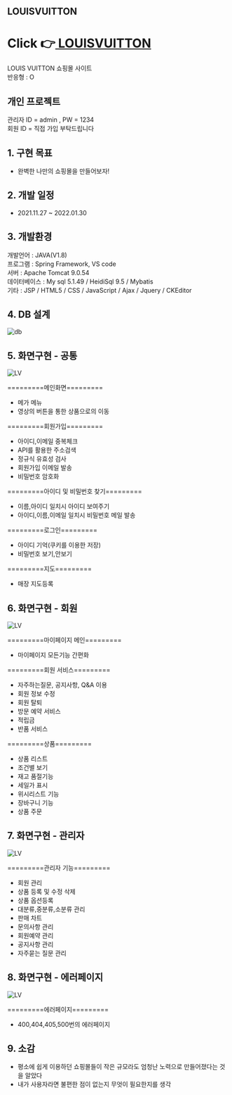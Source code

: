 ## LOUISVUITTON
# Click 👉<a href = 'http://49.142.157.251:9090/cjs2108_psj/'> LOUISVUITTON</a>

LOUIS VUITTON 쇼핑몰 사이트 <br/>
반응형 : O

## 개인 프로젝트

관리자 ID = admin , PW = 1234 <br/>
회원 ID = 직접 가입 부탁드립니다

## 1. 구현 목표

-   완벽한 나만의 쇼핑몰을 만들어보자! 


## 2. 개발 일정

-   2021.11.27 ~ 2022.01.30

## 3. 개발환경

개발언어 : JAVA(V1.8) <br/>
프로그램 : Spring Framework, VS code  <br/>
서버 : Apache Tomcat 9.0.54 <br/>
데이터베이스 : My sql 5.1.49 / HeidiSql 9.5 / Mybatis <br/>
기타 : JSP / HTML5 / CSS / JavaScript / Ajax / Jquery / CKEditor <br/>

## 4. DB 설계

<img src="https://user-images.githubusercontent.com/92313032/167255198-9f00e12a-8598-4850-898b-4d46de06a508.png" alt="db"/>


## 5. 화면구현 - 공통


<img src="https://user-images.githubusercontent.com/92313032/167255431-3a26f54f-7ab0-4656-bb40-8f138a229072.png" alt="LV"/>

=========메인화면=========

- 메가 메뉴
- 영상의 버튼을 통한 상품으로의 이동

=========회원가입=========

- 아이디,이메일 중복체크
- API를 활용한 주소검색
- 정규식 유효성 검사
- 회원가입 이메일 발송
- 비밀번호 암호화

=========아이디 및 비밀번호 찾기=========

- 이름,아이디 일치시 아이디 보여주기
- 아이디,이름,이메일 일치시 비밀번호 메일 발송

=========로그인=========

- 아이디 기억(쿠키를 이용한 저장)
- 비밀번호 보기,안보기

=========지도=========

- 매장 지도등록


## 6. 화면구현 - 회원

<img src="https://user-images.githubusercontent.com/92313032/167255434-463ffeb1-cfb2-4a10-95ae-b9700a46c7ff.png" alt="LV"/>

=========마이페이지 메인=========

- 마이페이지 모든기능 간편화

=========회원 서비스=========

- 자주하는질문, 공지사항, Q&A 이용
- 회원 정보 수정
- 회원 탈퇴
- 방문 예약 서비스
- 적립금 
- 반품 서비스

=========상품=========

- 상품 리스트
- 조건별 보기
- 재고 품절기능
- 세일가 표시
- 위시리스트 기능
- 장바구니 기능
- 상품 주문


## 7. 화면구현 - 관리자  
          
<img src="https://user-images.githubusercontent.com/92313032/167255448-d84d01d6-c7e2-4f71-9a2f-960dd2c61b39.png" alt="LV"/>       

=========관리자 기능=========
- 회원 관리 
- 상품 등록 및 수정 삭제
- 상품 옵션등록
- 대분류,중분류,소분류 관리
- 판매 차트
- 문의사항 관리
- 회원예약 관리
- 공지사항 관리
- 자주묻는 질문 관리


## 8. 화면구현 - 에러페이지

<img src="https://user-images.githubusercontent.com/92313032/167255471-2af9c2c4-f5c9-457a-a0da-ff339618bccf.png" alt="LV"/>

=========에러페이지=========

- 400,404,405,500번의 에러페이지


## 9. 소감

- 평소에 쉽게 이용하던 쇼핑몰들이 작은 규모라도 엄청난 노력으로 만들어졌다는 것을 알았다
- 내가 사용자라면 불편한 점이 없는지 무엇이 필요한지를 생각 
